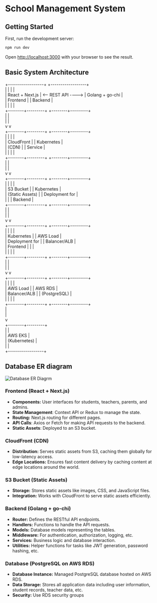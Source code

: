 # School Management System

## Getting Started

First, run the development server:

```bash
npm run dev
```

Open [http://localhost:3000](http://localhost:3000) with your browser to see the result.

## Basic System Architecture

+------------------+                    +------------------+  
|                  |                    |                  |  
|  React + Next.js | <-- REST API ----> |  Golang + go-chi |  
|    Frontend      |                    |     Backend      |  
|                  |                    |                  |  
+--------+---------+                    +--------+---------+  
         |                                       |  
         |                                       |  
         v                                       v  
+--------+---------+                    +--------+---------+  
|                  |                    |                  |  
|   CloudFront     |                    |  Kubernetes      |  
|     (CDN)        |                    |    Service       |  
|                  |                    |                  |  
+--------+---------+                    +--------+---------+  
         |                                       |  
         |                                       |  
         v                                       v  
+--------+---------+                    +--------+---------+  
|                  |                    |                  |  
|     S3 Bucket    |                    |  Kubernetes      |  
|  (Static Assets) |                    | Deployment for   |  
|                  |                    |  Backend         |  
+--------+---------+                    +--------+---------+  
         |                                       |  
         |                                       |  
         v                                       v  
+--------+---------+                    +--------+---------+  
|                  |                    |                  |  
|  Kubernetes      |                    |  AWS Load        |  
| Deployment for   |                    |  Balancer/ALB    |  
|  Frontend        |                    |                  |  
|                  |                    |                  |  
+--------+---------+                    +--------+---------+  
         |                                       |  
         |                                       |  
         v                                       v  
+--------+---------+                    +--------+---------+  
|                  |                    |                  |  
|   AWS Load       |                    |  AWS RDS         |  
|  Balancer/ALB    |                    |  (PostgreSQL)    |  
|                  |                    |                  |  
+--------+---------+                    +--------+---------+  
         |                                       
         |                                         
         v                                         
+--------+---------+                     
|                  |                           
|  AWS EKS         |                    
|  (Kubernetes)    |                    
|                  |                    
+------------------+                
## Database ER diagram
![Database ER Diagrm](docs/img/shcool-management-ER.png)
### Frontend (React + Next.js)
* **Components:** User interfaces for students, teachers, parents, and admins.
* **State Management**: Context API or Redux to manage the state.
* **Routing:** Next.js routing for different pages.
* **API Calls**: Axios or Fetch for making API requests to the backend.
* **Static Assets**: Deployed to an S3 bucket.

### CloudFront (CDN)
* **Distribution:** Serves static assets from S3, caching them globally for low-latency access.
* **Edge Locations:** Ensures fast content delivery by caching content at edge locations around the world.
  
### S3 Bucket (Static Assets)
* **Storage:** Stores static assets like images, CSS, and JavaScript files.
* **Integration:** Works with CloudFront to serve static assets efficiently.
  
### Backend (Golang + go-chi)
* **Router:** Defines the RESTful API endpoints.
* **Handlers:** Functions to handle the API requests.
* **Models:** Database models representing the tables.
* **Middleware:** For authentication, authorization, logging, etc.
* **Services:** Business logic and database interaction.
* **Utilities:** Helper functions for tasks like JWT generation, password hashing, etc.

### Database (PostgreSQL on AWS RDS)
* **Database Instance:** Managed PostgreSQL database hosted on AWS RDS.
* **Data Storage:** Stores all application data including user information, student records, teacher data, etc.
* **Security:** Use RDS security groups